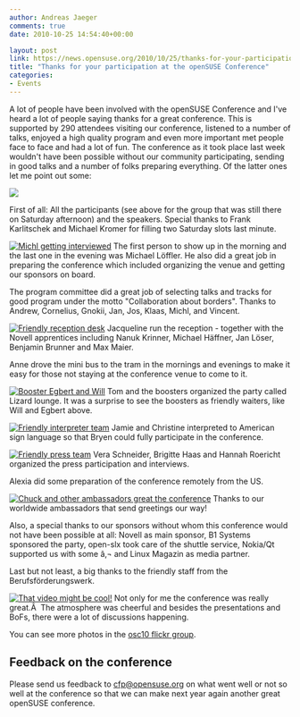 ```yaml
---
author: Andreas Jaeger
comments: true
date: 2010-10-25 14:54:40+00:00

layout: post
link: https://news.opensuse.org/2010/10/25/thanks-for-your-participation-at-the-opensuse-conference/
title: "Thanks for your participation at the openSUSE Conference"
categories:
- Events
---
```

A lot of people have been involved with the openSUSE Conference and I've heard a lot of people saying thanks for a great conference. This is supported by 290 attendees visiting our conference, listened to a number of talks, enjoyed a high quality program and even more important met people face to face and had a lot of fun. The conference as it took place last week wouldn't have been possible without our community participating, sending in good talks and a number of folks preparing everything. Of the latter ones let me point out some:

![](http://farm2.static.flickr.com/1311/5110178611_585b4641eb.jpg)

First of all: All the participants (see above for the group that was still there on Saturday afternoon) and the speakers. Special thanks to Frank Karlitschek and Michael Kromer for filling two Saturday slots last minute.

<!-- more -->

[![Michl getting interviewed](http://farm5.static.flickr.com/4048/5105173153_49f7990d2a_m.jpg)](http://www.flickr.com/photos/andreasjaeger/5105173153/)
The first person to show up in the morning and the last one in the evening was Michael Löffler. He also did a great job in preparing the conference which included organizing the venue and getting our sponsors on board.

The program committee did a great job of selecting talks and tracks for good program under the motto "Collaboration about borders". Thanks to Andrew, Cornelius, Gnokii, Jan, Jos, Klaas, Michl, and Vincent.

[![Friendly reception desk](http://farm2.static.flickr.com/1420/5110773092_f7afba6e2e_m.jpg)](http://www.flickr.com/photos/andreasjaeger/5110773092/)
Jacqueline run the reception - together with the Novell apprentices including Nanuk Krinner, Michael Häffner, Jan Löser, Benjamin Brunner and Max Maier.

Anne drove the mini bus to the tram in the mornings and evenings to make it easy for those not staying at the conference venue to come to it.

[![Booster Egbert and Will](http://farm2.static.flickr.com/1154/5105771424_ebbaa9dc30_m.jpg)](http://www.flickr.com/photos/andreasjaeger/5105771424/)
Tom and the boosters organized the party called Lizard lounge. It was a surprise to see the boosters as friendly waiters, like Will and Egbert above.

[![Friendly interpreter team](http://farm5.static.flickr.com/4152/5105770114_d954709937_m.jpg)](http://www.flickr.com/photos/andreasjaeger/5105770114/)
Jamie and Christine interpreted to American sign language so that Bryen could fully participate in the conference.

[![Friendly press team](http://farm5.static.flickr.com/4127/5105171987_62f42bf16c_m.jpg)](http://www.flickr.com/photos/andreasjaeger/5105171987/)
Vera Schneider, Brigitte Haas and Hannah Roericht organized the press participation and interviews.

Alexia did some preparation of the conference remotely from the US.

[![Chuck and other ambassadors great the conference](http://farm2.static.flickr.com/1072/5110780356_328478e052_m.jpg)](http://www.flickr.com/photos/andreasjaeger/5110780356/)
Thanks to our worldwide ambassadors that send greetings our way!

Also, a special thanks to our sponsors without whom this conference would not have been possible at all: Novell as main sponsor, B1 Systems sponsored the party, open-slx took care of the shuttle service, Nokia/Qt supported us with some â‚¬ and Linux Magazin as media partner.

Last but not least, a big thanks to the friendly staff from the Berufsförderungswerk.

[![That video might be cool!](http://farm5.static.flickr.com/4133/5105769298_93c2f2a7df_m.jpg)](http://www.flickr.com/photos/andreasjaeger/5105769298/)
Not only for me the conference was really great.Â  The atmosphere was cheerful and besides the presentations and BoFs, there were a lot of discussions happening.

You can see more photos in the [osc10 flickr group](http://www.flickr.com/groups/osc10/pool/).


## Feedback on the conference


Please send us feedback to [cfp@opensuse.org](mailto:cfp@opensuse.org) on what went well or not so well at the conference so that we can make next year again another great openSUSE conference.		
